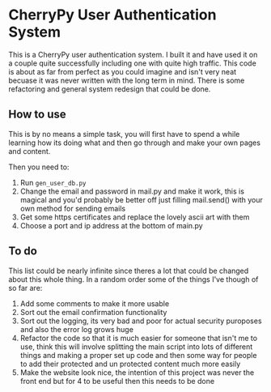 # CherryPy User Authentication System

This is a CherryPy user authentication system. I built it and have used it on a couple quite successfully including one with quite high traffic. This code is about as far from perfect as you could imagine and isn't very neat becuase it was never written with the long term in mind. There is some refactoring and general system redesign that could be done.
## How to use
This is by no means a simple task, you will first have to spend a while learning how its doing what and then go through and make your own pages and content.

Then you need to:
1. Run `gen_user_db.py`
2. Change the email and password in mail.py and make it work, this is magical and you'd probably be better off just filling mail.send() with your own method for sending emails
3. Get some https certificates and replace the lovely ascii art with them
4. Choose a port and ip address at the bottom of main.py

## To do
This list could be nearly infinite since theres a lot that could be changed about this whole thing. In a random order some of the things I've though of so far are:
1. Add some comments to make it more usable
2. Sort out the email confirmation functionality
3. Sort out the logging, its very bad and poor for actual security puroposes and also the error log grows huge
4. Refactor the code so that it is much easier for someone that isn't me to use, think this will involve splitting the main script into lots of different things and making a proper set up code and then some way for people to add their protected and un protected content much more easily
5. Make the website look nice, the intention of this project was never the front end but for 4 to be useful then this needs to be done
